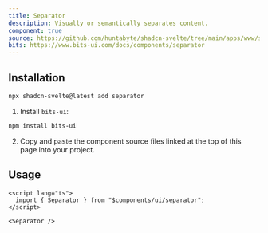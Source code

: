 ```yaml
---
title: Separator
description: Visually or semantically separates content.
component: true
source: https://github.com/huntabyte/shadcn-svelte/tree/main/apps/www/src/lib/registry/default/ui/separator
bits: https://www.bits-ui.com/docs/components/separator
---
```


<script>
  import { ComponentPreview, ManualInstall } from '$lib/components/feedreader';
</script>

<ComponentPreview name="separator-demo">

<div />

</ComponentPreview>

## Installation

```bash
npx shadcn-svelte@latest add separator
```

<ManualInstall>

1. Install `bits-ui`:

```bash
npm install bits-ui
```

2. Copy and paste the component source files linked at the top of this page into your project.

</ManualInstall>

## Usage

```svelte
<script lang="ts">
  import { Separator } from "$components/ui/separator";
</script>

<Separator />
```

